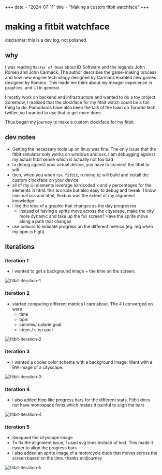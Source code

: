 +++
date = "2024-07-11"
title = "Making a custom fitbit watchface"
+++

# making a fitbit watchface

disclaimer: this is a dev log, not polished.

## why

I was reading `Master of Doom` about ID Software and the legends John Romen and John Carmack.
The author describes the game-making process and how new engine technology designed
by Carmack enabled new games designed by Romero. This made me think about my
meager experience in graphics, and UI in general.

I mostly work on backend and infrastructure and wanted to do a toy project.
Somehow, I realized that the clockface for my fitbit watch could be a fun thing to do.
Pomodoros have also been the talk of the town on Toronto tech twitter, so I wanted
to use that to get more done.

Thus began my journey to make a custom clockface for my fitbit.

## dev notes

- Getting the necessary tools up on linux was fine. The only issue that the fitbit simulator
  only works on windows and osx. I am debugging against my actual fitbit sense which is actually not too bad
- to debug against your actual device, you have to connect the fitbit to wifi
- then, when you when `npx fitbit`, running `bi` will build and install the
  custom clockface on your device
- all of my UI elements leverage hardcoded x and y percentages for the elements in html.
  this is crude but also easy to debug and tweak. I know minimal css and html,
  flexbox was the extent of my alignment knowledge
- I like the idea of a graphic that changes as the day progresses
  - instead of having a sprite move across the cityscape, make the city more dynamic and 
    take up the full screen? Have the sprite move along a path that changes
- use colours to indicate progress on the different metrics (eg. reg when my bpm is high)


## iterations

### iteration 1

- I wanted to get a background image + the time on the screen.

![fitbit-iteration-1](/images/fitbit/0.jpg)

### iteration 2

- started computing different metrics I care about. The 4 I converged on were
  - time
  - bpm
  - calories/ calorie goal
  - steps / step goal

![fitbit-iteration-2](/images/fitbit/1.jpg)

### iteration 3

- I wanted a cooler color scheme with a background image. Went with a BW image of a cityscape.

![fitbit-iteration-3](/images/fitbit/2.jpg)

### iteration 4

- I also added htop like progress bars for the different stats. Fitbit does not have
   monospace fonts which makes it painful to align the bars

![fitbit-iteration-4](/images/fitbit/3.jpg)

### iteration 5

- Swapped the cityscape image
- To fix the alignment issue, I used svg lines instead of text. This made it easier to align
  the progress bars
- I also added an sprite image of a motorcycle dude that moves across the screen
  based on the time. thanks midjourney

![fitbit-iteration-5](/images/fitbit/4.jpg)

